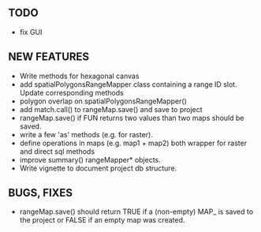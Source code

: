 

TODO
----
* fix GUI

NEW FEATURES
------------
  * Write methods for hexagonal canvas
  * add spatialPolygonsRangeMapper class containing a range ID slot. Update corresponding methods
  * polygon overlap on spatialPolygonsRangeMapper()
  * add match.call() to rangeMap.save()  and save to project
  * rangeMap.save() if FUN returns two values than two maps should be saved.
  * write a few 'as' methods (e.g. for raster).
  * define operations in maps (e.g. map1 + map2) both wrapper for raster and direct sql methods
  * improve summary() rangeMapper* objects.
  * Write vignette  to document project db structure.


BUGS, FIXES
-----------
  * rangeMap.save() should return TRUE if a (non-empty) MAP_ is saved to the project or FALSE
  if an empty map was created.





